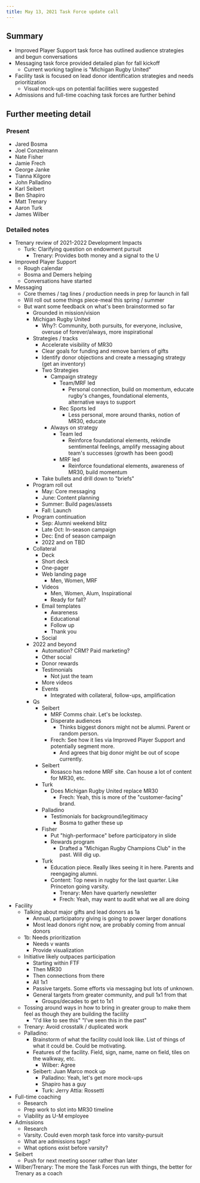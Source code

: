 ```yaml
---
title: May 13, 2021 Task Force update call
---
```


## Summary
- Improved Player Support task force has outlined audience strategies and begun conversations
- Messaging task force provided detailed plan for fall kickoff
  - Current working tagline is "Michigan Rugby United"
- Facility task is focused on lead donor identification strategies and needs prioritization
  - Visual mock-ups on potential facilities were suggested
- Admissions and full-time coaching task forces are further behind

## Further meeting detail
### Present
- Jared Bosma
- Joel Conzelmann
- Nate Fisher
- Jamie Frech
- George Janke
- Tianna Kilgore
- John Palladino
- Karl Seibert
- Ben Shapiro
- Matt Trenary
- Aaron Turk
- James Wilber

### Detailed notes
- Trenary review of 2021-2022 Development Impacts
  - Turk: Clarifying question on endowment pursuit
    - Trenary: Provides both money and a signal to the U
- Improved Player Support
  - Rough calendar
  - Bosma and Demers helping
  - Conversations have started
- Messaging
  - Core themes / tag lines / production needs in prep for launch in fall
  - Will roll out some things piece-meal this spring / summer
  - But want some feedback on what's been brainstormed so far
    - Grounded in mission/vision
    - Michigan Rugby United
       - Why?: Community, both pursuits, for everyone, inclusive, overuse of forever/always, more inspirational
    - Strategies / tracks
      - Accelerate visibility of MR30
      - Clear goals for funding and remove barriers of gifts
      - Identify donor objections and create a messaging strategy (get an inventory)
      - Two Strategies
        - Campaign strategy
          - Team/MRF led
            - Personal connection, build on momentum, educate rugby's changes, foundational elements, alternative ways to support
          - Rec Sports led
            - Less personal, more around thanks, notion of MR30, educate
        - Always on strategy
          - Team led
            - Reinforce foundational elements, rekindle semtimental feelings, amplify messaging about team's successes (growth has been good)
          - MRF led
            - Reinforce foundational elements, awareness of MR30, build momentum
      - Take bullets and drill down to "briefs"
    - Program roll out
      - May: Core messaging
      - June: Content planning
      - Summer: Build pages/assets
      - Fall: Launch
    - Program continuation
      - Sep: Alumni weekend blitz
      - Late Oct: In-season campaign
      - Dec: End of season campaign
      - 2022 and on TBD
    - Collateral
      - Deck
      - Short deck
      - One-pager
      - Web landing page
        - Men, Women, MRF
      - Videos
        - Men, Women, Alum, Inspirational
        - Ready for fall?
      - Email templates
        - Awareness
        - Educational
        - Follow up
        - Thank you
      - Social
    - 2022 and beyond
      - Automation? CRM? Paid marketing?
      - Other social
      - Donor rewards
      - Testimonials
        - Not just the team
      - More videos
      - Events
        - Integrated with collateral, follow-ups, amplification
    - Qs
      - Seibert
        - MRF Comms chair. Let's be lockstep.
        - Disperate audiences
          - Thinks biggest donors might not be alumni. Parent or random person.
        - Frech: See how it lies via Improved Player Support and potentially segment more.
          - And agrees that big donor might be out of scope currently.
      - Seibert
        - Rosasco has redone MRF site. Can house a lot of content for MR30, etc.
      - Turk
        - Does Michigan Rugby United replace MR30
          - Frech: Yeah, this is more of the "customer-facing" brand.
      - Palladino
        - Testimonials for background/legitimacy
          - Bosma to gather these up
      - Fisher
        - Put "high-performace" before participatory in slide
        - Rewards program
          - Drafted a "Michigan Rugby Champions Club" in the past. Will dig up.
      - Turk
        - Education piece. Really likes seeing it in here. Parents and reengaging alumni.
        - Content: Top news in rugby for the last quarter. Like Princeton going varsity.
          - Trenary: Men have quarterly newsletter
          - Frech: Yeah, may want to audit what we all are doing
- Facility
  - Talking about major gifts and lead donors as 1a
    - Annual, participatory giving is going to power larger donations
    - Most lead donors right now, are probably coming from annual donors
  - 1b: Needs prioritization
    - Needs v wants
    - Provide visualization
  - Initiative likely outpaces participation
    - Starting within FTF
    - Then MR30
    - Then connections from there
    - All 1x1
    - Passive targets. Some efforts via messaging but lots of unknown.
    - General targets from greater community, and pull 1x1 from that
      - Groups/decades to get to 1x1
  - Tossing around ways in how to bring in greater group to make them feel as though they are building the facility
    - "I'd like to see this" "I've seen this in the past"
  - Trenary: Avoid crosstalk / duplicated work
  - Palladino:
    - Brainstorm of what the facility could look like. List of things of what it could be. Could be motivating.
    - Features of the facility. Field, sign, name, name on field, tiles on the walkway, etc.
      - Wilber: Agree
    - Seibert: Juan Marco mock up
      - Palladino: Yeah, let's get more mock-ups
      - Shapiro has a guy
      - Turk: Jerry Attia: Rossetti
- Full-time coaching
  - Research
  - Prep work to slot into MR30 timeline
  - Viability as U-M employee
- Admissions
  - Research
  - Varsity. Could even morph task force into varsity-pursuit
  - What are admissions tags?
  - What options exist before varsity?
- Seibert
  - Push for next meeting sooner rather than later
- Wilber/Trenary: The more the Task Forces run with things, the better for Trenary as a coach

